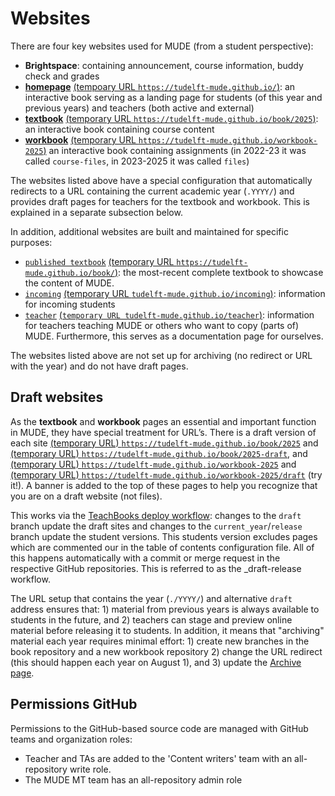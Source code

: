 # Websites

There are four key websites used for MUDE (from a student perspective):
- **Brightspace**: containing announcement, course information, buddy check and grades
- [**homepage**](https://tudelft-mude.github.io/) [(tempoary URL `https://tudelft-mude.github.io/`)](https://tudelft-mude.github.io/): an interactive book serving as a landing page for students (of this year and previous years) and teachers (both active and external)
- [**textbook**](https://tudelft-mude.github.io/book/2025) [(temporary URL `https://tudelft-mude.github.io/book/2025`)](https://tudelft-mude.github.io/book/2025): an interactive book containing course content
- [**workbook**](https://tudelft-mude.github.io/workbook-2025) [(temporary URL `https://tudelft-mude.github.io/workbook-2025`)](https://tudelft-mude.github.io/workbook-2025) an interactive book containing assignments (in 2022-23 it was called `course-files`, in 2023-2025 it was called `files`)

The websites listed above have a special configuration that automatically redirects to a URL containing the current academic year (`.YYYY/`) and provides draft pages for teachers for the textbook and workbook. This is explained in a separate subsection below.

In addition, additional websites are built and maintained for specific purposes:
-  [`published textbook`](https://tudelft-mude.github.io/book/) [(temporary URL `https://tudelft-mude.github.io/book/`)](https://tudelft-mude.github.io/book): the most-recent complete textbook to showcase the content of MUDE.
- [`incoming`](https://tudelft-mude.github.io/incoming) [(temporary URL `tudelft-mude.github.io/incoming`)](https://tudelft-mude.github.io/incoming): information for incoming students
- [`teacher`](https://tudelft-mude.github.io/teacher) [(`temporary URL tudelft-mude.github.io/teacher`)](https://tudelft-mude.github.io/teacher): information for teachers teaching MUDE or others who want to copy (parts of) MUDE. Furthermore, this serves as a documentation page for ourselves.

The websites listed above are not set up for archiving (no redirect or URL with the year) and do not have draft pages.

## Draft websites

As the **textbook** and **workbook** pages an essential and important function in MUDE, they have special treatment for URL’s. There is a draft version of each site [(temporary URL) `https://tudelft-mude.github.io/book/2025`](https://tudelft-mude.github.io/book/2025) and [(temporary URL) `https://tudelft-mude.github.io/book/2025-draft`](https://tudelft-mude.github.io/book/2025-draft), and [(temporary URL) `https://tudelft-mude.github.io/workbook-2025`](https://tudelft-mude.github.io/workbook-2025) and [(temporary URL) `https://tudelft-mude.github.io/workbook-2025/draft`](https://tudelft-mude.github.io/workbook-2025/draft) (try it!). A banner is added to the top of these pages to help you recognize that you are on a draft website (not files).

This works via the [TeachBooks deploy workflow](https://teachbooks.tudelft.nl/jupyter-book-manual/features/custom_toc.html): changes to the `draft` branch update the draft sites and changes to the `current_year`/`release` branch update the student versions. This students version excludes pages which are commented our in the table of contents configuration file. All of this happens automatically with a commit or merge request in the respective GitHub repositories. This is referred to as the _draft-release workflow.

The URL setup that contains the year (`./YYYY/`) and alternative `draft` address ensures that: 1) material from previous years is always available to students in the future, and 2) teachers can stage and preview online material before releasing it to students. In addition, it means that "archiving" material each year requires minimal effort: 1) create new branches in the book repository and a new workbook repository 2) change the URL redirect (this should happen each year on August 1), and 3) update the [Archive page](https://mude.citg.tudelft.nl/).


## Permissions GitHub
Permissions to the GitHub-based source code are managed with GitHub teams and organization roles:
- Teacher and TAs are added to the 'Content writers' team with an all-repository write role.
- The MUDE MT team has an all-repository admin role

<!-- **BELOW THIS IS WORK IN PROGRESS**

## Behavior, URL structure

When using links to an archived site (website, book, files), the following behavior is possible:
- Accessing this year’s files: `mude.citg.tudelft.nl/<website>/` redirects to `mude.citg.tudelft.nl/YYYY/<we-bsite>/`, keeping `YYYY visible in the URL
- Each year, teachers and students should make links to pages using the year, e.g., `mude.citg.tudelft.nl/2024/files/weekly_subdir/my_file.ext`
- When a website is archived, links to material from year YYYY will still go to pages from that year
- It is easy to work in "Teacher mode” by simply adding `teacher` to URL: `mude.citg.tudelft.nl/teacher/2024/files/weekly_subdir/my_file.ext`

## How are the websites built?

A pipeline has rule for each branch and can apply those rules when a specified event happens on each branch; in our cases we typically use merge and/or push as the trigger.
-->

